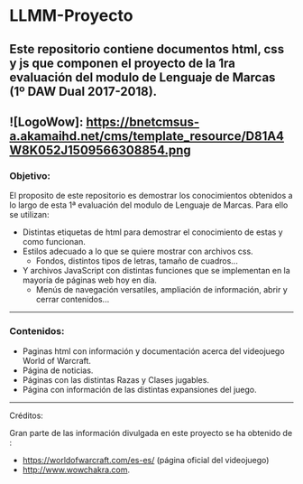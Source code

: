 # LLMM-Proyecto

Este repositorio contiene documentos html, css y js que componen el proyecto de la 1ra evaluación del modulo de Lenguaje de Marcas (1º DAW Dual 2017-2018).
---
![LogoWow]: https://bnetcmsus-a.akamaihd.net/cms/template_resource/D81A4W8K052J1509566308854.png 
---

### Objetivo:
El proposito de este repositorio es demostrar los conocimientos obtenidos a lo largo de esta 1ª evaluación del modulo de Lenguaje de Marcas. Para ello se utilizan:

* Distintas etiquetas de html para demostrar el conocimiento de estas y como funcionan.
* Estilos adecuado a lo que se quiere mostrar con archivos css.
    * Fondos, distintos tipos de letras, tamaño de cuadros...
* Y archivos JavaScript con distintas funciones que se implementan en la mayoría de páginas web hoy en día.
    * Menús de navegación versatiles, ampliación de información, abrir y cerrar contenidos...
---
### Contenidos:
* Paginas html con información y documentación acerca del videojuego World of Warcraft.
* Página de noticias.
* Páginas con las distintas Razas y Clases jugables.
* Página con información de las distintas expansiones del juego.


---

Créditos:

Gran parte de las información divulgada en este proyecto se ha obtenido de :

* https://worldofwarcraft.com/es-es/ (página oficial del videojuego)
* http://www.wowchakra.com.




